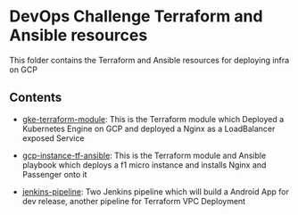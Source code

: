 # DevOps Challenge Terraform and Ansible resources

This folder contains the Terraform and Ansible resources for deploying infra on GCP

## Contents

- [gke-terraform-module](./gke-terraform-module): This is the Terraform module which Deployed a Kubernetes Engine on GCP and deployed a Nginx as a LoadBalancer exposed Service

- [gcp-instance-tf-ansible](./gcp-instance-tf-ansible): This is the Terraform module and Ansible playbook which deploys a f1 micro instance and installs Nginx and Passenger onto it

- [jenkins-pipeline](./jenkins-pipeline): Two Jenkins pipeline which will build a Android App for dev release, another pipeline for Terraform VPC Deployment
